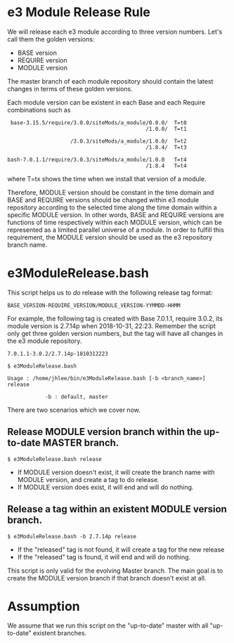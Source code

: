 e3 Module Release Rule
===

We will release each e3 module according to three version numbers. Let's call them the golden versions:

* BASE version 
* REQUIRE version
* MODULE version 

The master branch of each module repository should contain the latest changes in terms of these golden versions.


Each module version can be existent in each Base and each Require combinations such as
```
 base-3.15.5/require/3.0.0/siteMods/a_module/0.0.0/  T=t0
                                            /1.0.0/  T=t1
					   
                    /3.0.3/siteMods/a_module/1.0.0/  T=t2
                                            /1.8.4/  T=t3
					    
bash-7.0.1.1/require/3.0.3/siteMods/a_module/1.0.0   T=t4
                                            /1.8.4   T=t4
```
where T=tx shows the time when we install that version of a module.

Therefore, MODULE version should be constant in the time domain and BASE and REQUIRE versions should be changed within e3 module repository according to the selected time along the time domain within a specific MODULE version. In other words, BASE and REQUIRE versions are functions of time respectively within each MODULE version, which can be represented as a limited parallel universe of a module. In order to fulfill this requirement, the MODULE version should be used as the e3 repository branch name. 


# e3ModuleRelease.bash

This script helps us to *do* release with the following release tag format:

```
BASE_VERSION-REQUIRE_VERSION/MODULE_VERSION-YYMMDD-HHMM
```
For example, the following tag is created with Base 7.0.1.1, require 3.0.2, its module version is 2.7.14p when 2018-10-31, 22:23. Remember the script only get three golden version numbers, but the tag will have all changes in the e3 module repository.


```
7.0.1.1-3.0.2/2.7.14p-1810312223
```


```
$ e3ModuleRelease.bash

Usage : /home/jhlee/bin/e3ModuleRelease.bash [-b <branch_name>] release

            -b : default, master
```
There are two scenarios which we cover now.

## Release MODULE version branch within the up-to-date MASTER branch.

```
$ e3ModuleRelease.bash release
```
* If MODULE version doesn't exist, it will create the branch name with MODULE version, and create a tag to do release.
* If MODULE version does exist, it will end and will do nothing.


##  Release a tag within an existent MODULE version branch.
```
$ e3ModuleRelease.bash -b 2.7.14p release
```
* If the "released" tag is not found, it will create a tag for the new release
* If the "released" tag is found, it will end and will do nothing.


This script is only valid for the evolving Master branch. The main goal is to create the MODULE version branch if that branch doesn't exist at all.


# Assumption
We assume that we run this script on the "up-to-date" master with all "up-to-date" existent branches. 
